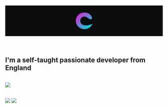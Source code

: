 <p align="center"><a href="https://c-h-a-r.github.io"><img width="100%" height="60%" alt="Hello, I'm Char. I do open source!" src="./assets/gh-banner.jpg" /></a></p>

<br />

 <p align="center">
<h2>I'm a self-taught passionate developer from England</h2>
<br>
<img src="https://skillicons.dev/icons?i=js,ts,nodejs,html,css,py,express,figma,git,mongodb,tauri,replit,robloxstudio,vscode">  
<br><br>

<p><img src="https://github-readme-stats.vercel.app/api/top-langs?username=C-h-a-r&theme=transparent&hide_border=true&layout=compact&langs_count=10&hide=css" height="192px">
<img src="https://github-readme-streak-stats.herokuapp.com/?user=C-h-a-r&hide_border=true&card_width=338&theme=transparent"></p>
</p>
